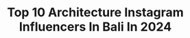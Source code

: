 ---
title: Top 10 Architecture Instagram Influencers In Bali In 2024
description: >-
  Find top architecture Instagram influencers in Bali in 2024. Most popular hashtags: #architecture #bali #indonesia #balilife.
platform: Instagram
hits: 29
text_top: See the best Instagram profiles on inBeat.
text_bottom: Our search engine aggregates 29 Instagram influencers like this in Bali, Indonesia for you to collaborate.
profiles:
  - username: "ashleygbarnett"
    fullname: >-
      Ashley Barnett
    bio: >-
      A G B Fashion Forward Mom. Philanthropist. Entrepreneur. Creative. Be Confidently You. ☮︎ I dwell in possibility. - Emily Dickinson
    location: "Indonesia"
    followers: 26235
    engagement: 45
    commentsToLikes: 0.043051
    id: ck0w5zrhb68060i194hyv2flq
    verified: false
    hashtags: "#sceneryphotography, #naturephotography, #asia, #newzealandlife"
  - username: "tropicexplorers"
    fullname: >-
      Anett & Lorand Adorjan🇭🇺 | 📍 Bali
    bio: >-
      ➳ travel | inspo | Bali life ♡ Our creative agency @motionflowmedia ♡ Our Bali villas @casalonette.bali & @villamagnolia.bali ↡ THE BALI GUIDE eBook
    location: "Indonesia"
    followers: 143600
    engagement: 2792
    commentsToLikes: 0.011098
    id: ck55vgmr9eujb0i11iu181dac
    verified: false
    hashtags: "#baliholiday, #sneakpeak, #dreamhouse, #beautifulplaces"
  - username: "wearedesignassembly"
    fullname: >-
      D E S I G N   A S S E M B L Y
    bio: >-
      Architecture & Design Studio based in Bali Studio visits by appointment only
    location: "Indonesia"
    followers: 10636
    engagement: 302
    commentsToLikes: 0.015954
    id: ck1347ovzv4dd0i193zivdl63
    verified: false
    hashtags: "#furniture, #modernhouse, #interiordesign, #archinesia"
  - username: "tyronehermitt17"
    fullname: >-
      TYRONE HERMITT 🇬🇧
    bio: >-
      Bali 📍Sport / Lifestyle / Design @villa_elsueno.uluwatu 🌵 @twomanagementbarcelona
    location: "Indonesia"
    followers: 200192
    engagement: 82
    commentsToLikes: 0.009039
    id: ck5qb9rb3kix40i114bpt5c0y
    verified: false
    hashtags: "#skull, #wednesdaywisdom, #uluwatu, #homedesign"
  - username: "whereisannamaria"
    fullname: >-
      WHERE IS ANNA?
    bio: >-
      Properties business & travel. ✈️ 94 countries * ZRECENZOWANI - z miłości do jedzenia 🖤*
    location: "Indonesia"
    followers: 52549
    engagement: 86
    commentsToLikes: 0.002609
    id: ck8szxajkq2bd0j78y2uxxk0w
    verified: false
    hashtags: "#traveladdict, #canggu, #aroundtheworld, #eco"
  - username: "awaneko"
    fullname: >-
      Awan Eko
    bio: >-
      
    location: "Indonesia"
    followers: 4
    engagement: 2679062
    commentsToLikes: 0.081751
    id: ck134a05tvfby0i19i3yamd3i
    verified: false
    hashtags: "#jakarta, #topdowndroneshots, #captureperfection, #gadingdronepilots"
  - username: "gigidewa"
    fullname: >-
      G I G I D E W A
    bio: >-
      • Jakarta, Indonesia
    location: "Indonesia"
    followers: 16070
    engagement: 309
    commentsToLikes: 0.068323
    id: ck0w3bmzjsksv0i19xloepl9r
    verified: false
    hashtags: "#architecture, #folkindonesia, #landscapuldelinations, #travelspain"
  - username: "julio_architect"
    fullname: >-
      Julio Julianto IAI HDII
    bio: >-
      Sharing my thought in architecture... Julio Architect & Partners Jakarta_Indonesia📷🇮🇩
    location: "Indonesia"
    followers: 38796
    engagement: 119
    commentsToLikes: 0.006888
    id: ck0uabp7fbsqb0i198jsjidga
    verified: false
    hashtags: "#interiordesign, #futurevision, #futurebuilding, #sketchbook"
  - username: "yudipranata06"
    fullname: >-
      I Made Yudi Pranata, S.Ars.
    bio: >-
      Bachelor of Architecture
    location: "Indonesia"
    followers: 2145
    engagement: 721
    commentsToLikes: 0.077610
    id: ck13cqwa11q5j0i19bi1c0xqk
    verified: false
    hashtags: "#architecture, #nookbali, #lastholidayoftheyear, #perangicovid19"
  - username: "_hennykusumadewi_"
    fullname: >-
      @HK
    bio: >-
      👸ExtraOrdinary women live in an ExtraOrdinary life👸 📍𝓙𝓪𝓴𝓪𝓻𝓽𝓪, 𝓘𝓷𝓭𝓸𝓷𝓮𝓼𝓲𝓪 🇮🇩 ✈ -🇫🇷-🇩🇪-🇸🇬-🇲🇾-🇨🇳-🇵🇭-🇭🇰-🇹🇭-🇻🇳-🇦🇪
    location: "Indonesia"
    followers: 4218
    engagement: 1268
    commentsToLikes: 0.038143
    id: ckaoqzj1cl25r0i78tbvuvf6s
    verified: false
    hashtags: "#hny, #longexpohunter, #pesonaindonesia, #geonusantara"
---